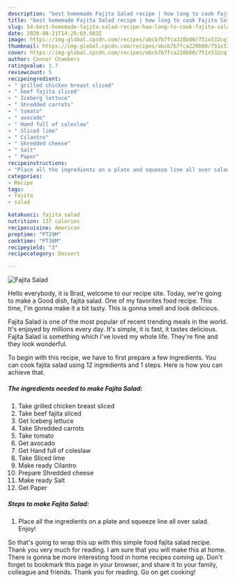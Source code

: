 ```yaml
---
description: "best homemade Fajita Salad recipe | how long to cook Fajita Salad"
title: "best homemade Fajita Salad recipe | how long to cook Fajita Salad"
slug: 54-best-homemade-fajita-salad-recipe-how-long-to-cook-fajita-salad
date: 2020-08-21T14:25:03.083Z
image: https://img-global.cpcdn.com/recipes/abcb7b7fca220b00/751x532cq70/fajita-salad-recipe-main-photo.jpg
thumbnail: https://img-global.cpcdn.com/recipes/abcb7b7fca220b00/751x532cq70/fajita-salad-recipe-main-photo.jpg
cover: https://img-global.cpcdn.com/recipes/abcb7b7fca220b00/751x532cq70/fajita-salad-recipe-main-photo.jpg
author: Connor Chambers
ratingvalue: 3.7
reviewcount: 5
recipeingredient:
- " grilled chicken breast sliced"
- " beef fajita sliced"
- " Iceberg lettuce"
- " Shredded carrots"
- " tomato"
- " avocado"
- " Hand full of coleslaw"
- " Sliced lime"
- " Cilantro"
- " Shredded cheese"
- " Salt"
- " Paper"
recipeinstructions:
- "Place all the ingredients on a plate and squeeze line all over salad. Enjoy!"
categories:
- Recipe
tags:
- fajita
- salad

katakunci: fajita salad 
nutrition: 137 calories
recipecuisine: American
preptime: "PT29M"
cooktime: "PT36M"
recipeyield: "3"
recipecategory: Dessert

---
```



![Fajita Salad](https://img-global.cpcdn.com/recipes/abcb7b7fca220b00/751x532cq70/fajita-salad-recipe-main-photo.jpg)

Hello everybody, it is Brad, welcome to our recipe site. Today, we're going to make a Good dish, fajita salad. One of my favorites food recipe. This time, I'm gonna make it a bit tasty. This is gonna smell and look delicious.

Fajita Salad is one of the most popular of recent trending meals in the world. It's enjoyed by millions every day. It's simple, it is fast, it tastes delicious. Fajita Salad is something which I've loved my whole life. They're fine and they look wonderful.




To begin with this recipe, we have to first prepare a few ingredients. You can cook fajita salad using 12 ingredients and 1 steps. Here is how you can achieve that.

<!--inarticleads1-->

##### The ingredients needed to make Fajita Salad:

1. Take  grilled chicken breast sliced
1. Take  beef fajita sliced
1. Get  Iceberg lettuce
1. Take  Shredded carrots
1. Take  tomato
1. Get  avocado
1. Get  Hand full of coleslaw
1. Take  Sliced lime
1. Make ready  Cilantro
1. Prepare  Shredded cheese
1. Make ready  Salt
1. Get  Paper




<!--inarticleads2-->

##### Steps to make Fajita Salad:

1. Place all the ingredients on a plate and squeeze line all over salad. Enjoy!




So that's going to wrap this up with this simple food fajita salad recipe. Thank you very much for reading. I am sure that you will make this at home. There is gonna be more interesting food in home recipes coming up. Don't forget to bookmark this page in your browser, and share it to your family, colleague and friends. Thank you for reading. Go on get cooking!
